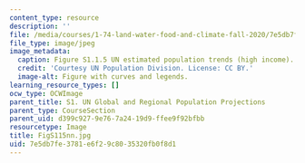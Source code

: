 ```yaml
---
content_type: resource
description: ''
file: /media/courses/1-74-land-water-food-and-climate-fall-2020/7e5db7fe3781e6f29c8035320fb0f8d1_FigS115nn.jpg
file_type: image/jpeg
image_metadata:
  caption: Figure S1.1.5 UN estimated population trends (high income).
  credit: 'Courtesy UN Population Division. License: CC BY.'
  image-alt: Figure with curves and legends.
learning_resource_types: []
ocw_type: OCWImage
parent_title: S1. UN Global and Regional Population Projections
parent_type: CourseSection
parent_uid: d399c927-9e76-7a24-19d9-ffee9f92bfbb
resourcetype: Image
title: FigS115nn.jpg
uid: 7e5db7fe-3781-e6f2-9c80-35320fb0f8d1
---
```


